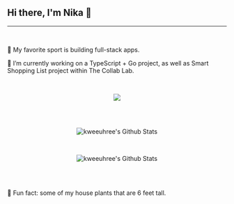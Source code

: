 ## Hi there, I'm Nika 👋
<hr> <br>
<p>👯 My favorite sport is building full-stack apps.</p>
<p>🔭 I’m currently working on a TypeScript + Go project, as well as Smart Shopping List project within The Collab Lab.</p>
<br>

<p align="center">
  <a href="https://skillicons.dev">
    <img src="https://skillicons.dev/icons?i=typescript,react,vite,js,postman,go,git,vscode,mongo,express,css,html,python" />
  </a>
</p>
<br><br>
<p align="center">
   <img src="https://github-readme-streak-stats.herokuapp.com/?user=kweeuhree&theme=blue_navy" alt="kweeuhree's Github Stats"/>
</p>
<br>
<p align="center">
<img src="https://github-readme-stats.vercel.app/api/top-langs/?username=kweeuhree&amp;theme=blue_navy&amp;hide_border=false&amp;include_all_commits=true&amp;count_private=true&amp;layout=compact&amp;" alt="kweeuhree's Github Stats" >
</p>
<br><br>
<p>🌱 Fun fact: some of my house plants that are 6 feet tall.</p>


<!--
**kweeuhree/kweeuhree** is a ✨ _special_ ✨ repository because its `README.md` (this file) appears on your GitHub profile.

Here are some ideas to get you started:

- 
-  I’m currently learning ...
-  I’m looking to collaborate on ...
- 🤔 I’m looking for help with ...
- 💬 Ask me about ...
- 📫 How to reach me: ...
- 😄 Pronouns: ...
- ⚡ Fun fact: ...
-->
